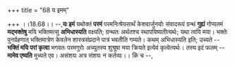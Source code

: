 +++
title = "68 य इमम्"

+++
।।18.68।। --,**यः इमं** यथोक्तं **परमं** परमनिःश्रेयसार्थं केशवार्जुनयोः
संवादरूपं ग्रन्थं **गुह्यं** गोप्यतमं **मद्भक्तेषु** मयि भक्तिमत्सु
**अभिधास्यति** वक्ष्यति; ग्रन्थतः अर्थतश्च स्थापयिष्यतीत्यर्थः; यथा
त्वयि मया। भक्तेः पुनर्ग्रहणात् भक्तिमात्रेण केवलेन शास्त्रसंप्रदाने
पात्रं भवतीति गम्यते। कथम् अभिधास्यति इति; उच्यते -- **भक्तिं मयि परां
कृत्वा** भगवतः परमगुरोः अच्युतस्य शुश्रूषा मया क्रियते इत्येवं
कृत्वेत्यर्थः। तस्य इदं फलम् -- **मामेव एष्यति** मुच्यते एव। असंशयः अत्र
संशयः न कर्तव्यः।। किं च --,
